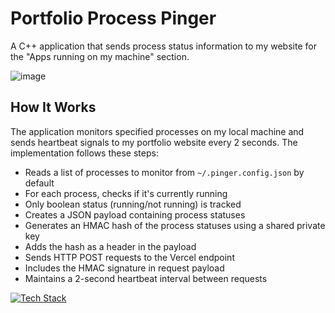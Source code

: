 # Portfolio Process Pinger

A C++ application that sends process status information to my website for the "Apps running on my machine" section.

![image](https://github.com/user-attachments/assets/ddd1fbf9-1229-4208-b37c-a3a5de22899e)

## How It Works

The application monitors specified processes on my local machine and sends heartbeat signals to my portfolio website every 2 seconds. The implementation follows these steps:

- Reads a list of processes to monitor from `~/.pinger.config.json` by default
- For each process, checks if it's currently running
- Only boolean status (running/not running) is tracked
- Creates a JSON payload containing process statuses
- Generates an HMAC hash of the process statuses using a shared private key
- Adds the hash as a header in the payload
- Sends HTTP POST requests to the Vercel endpoint
- Includes the HMAC signature in request payload
- Maintains a 2-second heartbeat interval between requests

[![Tech Stack](https://skillicons.dev/icons?i=cpp,cmake)]()
